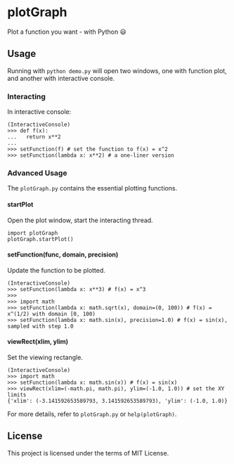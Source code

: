 # plotGraph
Plot a function you want - with Python :smiley:

## Usage
Running with `python demo.py` will open two windows, one with function plot, and another with interactive console.

### Interacting
In interactive console:
```python3
(InteractiveConsole)
>>> def f(x):
...   return x**2
...
>>> setFunction(f) # set the function to f(x) = x^2
>>> setFunction(lambda x: x**2) # a one-liner version
```

### Advanced Usage
The `plotGraph.py` contains the essential plotting functions.

#### startPlot  
Open the plot window, start the interacting thread.
```python3
import plotGraph
plotGraph.startPlot()
```

#### setFunction(func, domain, precision)  
Update the function to be plotted.  
```python3
(InteractiveConsole)
>>> setFunction(lambda x: x**3) # f(x) = x^3
>>> 
>>> import math
>>> setFunction(lambda x: math.sqrt(x), domain=(0, 100)) # f(x) = x^(1/2) with domain [0, 100)
>>> setFunction(lambda x: math.sin(x), precision=1.0) # f(x) = sin(x), sampled with step 1.0
```

#### viewRect(xlim, ylim)
Set the viewing rectangle.
```python3
(InteractiveConsole) 
>>> import math
>>> setFunction(lambda x: math.sin(x)) # f(x) = sin(x)
>>> viewRect(xlim=(-math.pi, math.pi), ylim=(-1.0, 1.0)) # set the XY limits
{'xlim': (-3.141592653589793, 3.141592653589793), 'ylim': (-1.0, 1.0)}
```

For more details, refer to `plotGraph.py` or `help(plotGraph)`.

## License
This project is licensed under the terms of MIT License.
